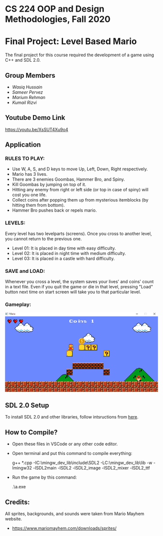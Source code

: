 # CS 224 OOP and Design Methodologies, Fall 2020
# Final Project: Level Based Mario

The final project for this course required the development of a game using C++ and SDL 2.0.

## Group Members
- _Wasiq Hussain_
- _Sameer Pervez_
- _Marium Rehman_
- _Kumail Rizvi_

## Youtube Demo Link

https://youtu.be/XsSUT4Xu9o4

## Application

### RULES TO PLAY:
- Use W, A, S, and D keys to move Up, Left, Down, Right respectively.
- Mario has 3 lives.
- There are 3 enemies Goombas, Hammer Bro, and Spiny.
- Kill Goombas by jumping on top of it.
- Hitting any enemy from right or left side (or top in case of spiny) will cost you one life.
- Collect coins after popping them up from mysterious itemblocks (by hitting them from bottom).
- Hammer Bro pushes back or repels mario.

### LEVELS:
Every level has two levelparts (screens). Once you cross to another level, you cannot return to the previous one.
- Level 01: It is placed in day time with easy difficulty.
- Level 02: It is placed in night time with medium difficulty.
- Level 03: It is placed in a castle with hard difficulty.

### SAVE and LOAD:
Whenever you cross a level, the system saves your lives' and coins' count in a text file.
Even if you quit the game or die in that level, pressing "Load" button next time on start screen will take you to that particular level.

### Gameplay:
![alt text](https://github.com/WasiqMemon/level-based-mario/blob/main/images/day_gameplay.png)

## SDL 2.0 Setup 

To install SDL 2.0 and other libraries, follow intsructions from [here](http://lazyfoo.net/tutorials/SDL/01_hello_SDL/windows/mingw/index.php).

## How to Compile?

- Open these files in VSCode or any other code editor.
- Open terminal and put this command to compile everything:

	g++ *.cpp -IC:\mingw_dev_lib\include\SDL2 -LC:\mingw_dev_lib\lib -w -lmingw32 -lSDL2main -lSDL2 -lSDL2_image -lSDL2_mixer -lSDL2_ttf

- Run the game by this command:

	.\a.exe
  
## Credits:

All sprites, backgrounds, and sounds were taken from Mario Mayhem website.
- https://www.mariomayhem.com/downloads/sprites/

